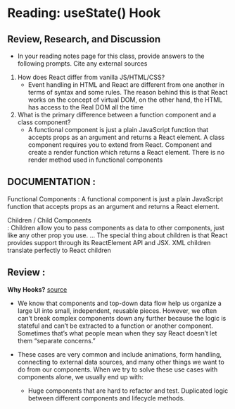 # Reading: useState() Hook
## Review, Research, and Discussion
* In your reading notes page for this class, provide answers to the following prompts. Cite any external sources

1. How does React differ from vanilla JS/HTML/CSS?
    - Event handling in HTML and React are different from one another in terms of syntax and some rules. The reason behind this is that React works on the concept of virtual DOM, on the other hand, the HTML has access to the Real DOM all the time
2. What is the primary difference between a function component and a class component?
    - A functional component is just a plain JavaScript function that accepts props as an argument and returns a React element. A class component requires you to extend from React. Component and create a render function which returns a React element. There is no render method used in functional components

 ## DOCUMENTATION : 
 Functional Components
 :  A functional component is just a plain JavaScript function that accepts props as an argument and returns a React element.

Children / Child Components   
:  Children allow you to pass components as data to other components, just like any other prop you use. ... The special thing about children is that React provides support through its ReactElement API and JSX. XML children translate perfectly to React children

## Review :

**Why Hooks?** [source](https://medium.com/@dan_abramov/making-sense-of-react-hooks-fdbde8803889)

- We know that components and top-down data flow help us organize a large UI into small, independent, reusable pieces. However, we often can’t break complex components down any further because the logic is stateful and can’t be extracted to a function or another component. Sometimes that’s what people mean when they say React doesn’t let them “separate concerns.”

- These cases are very common and include animations, form handling, connecting to external data sources, and many other things we want to do from our components. When we try to solve these use cases with components alone, we usually end up with:
   - Huge components that are hard to refactor and test.
    Duplicated logic between different components and lifecycle methods.